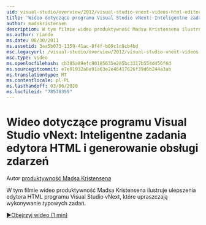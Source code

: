 ```yaml
---
uid: visual-studio/overview/2012/visual-studio-vnext-videos-html-editor-smart-tasks-and-event-handler-generation
title: 'Wideo dotyczące programu Visual Studio vNext: Inteligentne zadania edytora HTML i generowanie obsługi zdarzeń | Microsoft Docs'
author: madskristensen
description: W tym filmie wideo produktywność Madsa Kristensena ilustruje ulepszenia edytora HTML programu Visual Studio vNext, które upraszczają wykonywanie typowych zadań.
ms.author: riande
ms.date: 08/30/2011
ms.assetid: 3aa5b073-1359-41ac-8f4f-b09c1c8cb4bd
msc.legacyurl: /visual-studio/overview/2012/visual-studio-vnext-videos-html-editor-smart-tasks-and-event-handler-generation
msc.type: video
ms.openlocfilehash: cb385a89efc90185635e285bc3317b554d456f6d
ms.sourcegitcommit: e7e91932a6e91a63e2e46417626f39d6b244a3ab
ms.translationtype: MT
ms.contentlocale: pl-PL
ms.lasthandoff: 03/06/2020
ms.locfileid: "78578359"
---
```

# <a name="visual-studio-vnext-videos-html-editor-smart-tasks-and-event-handler-generation"></a>Wideo dotyczące programu Visual Studio vNext: Inteligentne zadania edytora HTML i generowanie obsługi zdarzeń

Autor [produktywność Madsa Kristensena](https://github.com/madskristensen)

W tym filmie wideo produktywność Madsa Kristensena ilustruje ulepszenia edytora HTML programu Visual Studio vNext, które upraszczają wykonywanie typowych zadań.

[&#9654;Obejrzyj wideo (1 min)](https://channel9.msdn.com/Blogs/ASP-NET-Site-Videos/visual-studio-vnext-videos-html-editor-smart-tasks-and-event-handler-generation)
